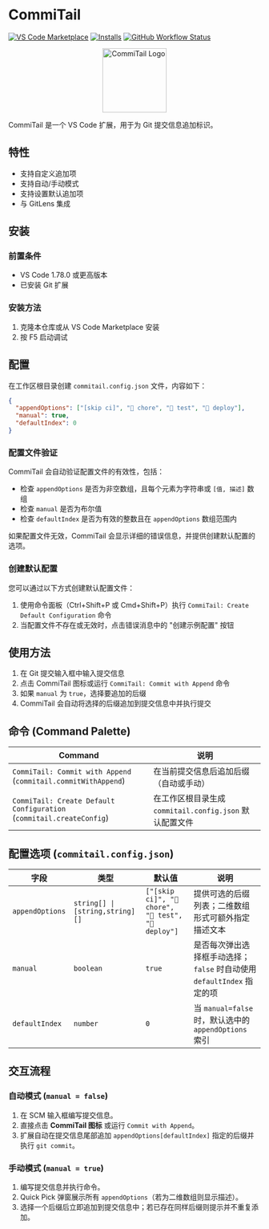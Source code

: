 
# CommiTail

[![VS Code Marketplace](https://img.shields.io/visual-studio-marketplace/v/hboot.commitail.svg?label=VS%20Marketplace)](https://marketplace.visualstudio.com/items?itemName=hboot.commitail)
[![Installs](https://img.shields.io/visual-studio-marketplace/i/hboot.commitail.svg)](https://marketplace.visualstudio.com/items?itemName=hboot.commitail)
[![GitHub Workflow Status](https://img.shields.io/github/actions/workflow/status/ngd-b/CommiTail/release.yml?label=build)](https://github.com/ngd-b/CommiTail/actions)

<p align="center">
  <img src="/icon.png" alt="CommiTail Logo" width="128" />
</p>

CommiTail 是一个 VS Code 扩展，用于为 Git 提交信息追加标识。

## 特性

- 支持自定义追加项
- 支持自动/手动模式
- 支持设置默认追加项
- 与 GitLens 集成

## 安装

### 前置条件

- VS Code 1.78.0 或更高版本
- 已安装 Git 扩展

### 安装方法

1. 克隆本仓库或从 VS Code Marketplace 安装
2. 按 F5 启动调试

## 配置

在工作区根目录创建 `commitail.config.json` 文件，内容如下：

```json
{
  "appendOptions": ["[skip ci]", "🔧 chore", "🧪 test", "🚀 deploy"],
  "manual": true,
  "defaultIndex": 0
}
```

### 配置文件验证

CommiTail 会自动验证配置文件的有效性，包括：

- 检查 `appendOptions` 是否为非空数组，且每个元素为字符串或 `[值, 描述]` 数组
- 检查 `manual` 是否为布尔值
- 检查 `defaultIndex` 是否为有效的整数且在 `appendOptions` 数组范围内

如果配置文件无效，CommiTail 会显示详细的错误信息，并提供创建默认配置的选项。

### 创建默认配置

您可以通过以下方式创建默认配置文件：

1. 使用命令面板（Ctrl+Shift+P 或 Cmd+Shift+P）执行 `CommiTail: Create Default Configuration` 命令
2. 当配置文件不存在或无效时，点击错误消息中的 "创建示例配置" 按钮

## 使用方法

1. 在 Git 提交输入框中输入提交信息
2. 点击 CommiTail 图标或运行 `CommiTail: Commit with Append` 命令
3. 如果 `manual` 为 `true`，选择要追加的后缀
4. CommiTail 会自动将选择的后缀追加到提交信息中并执行提交

## 命令 (Command Palette)

| Command | 说明 |
|---------|------|
| `CommiTail: Commit with Append` (`commitail.commitWithAppend`) | 在当前提交信息后追加后缀（自动或手动） |
| `CommiTail: Create Default Configuration` (`commitail.createConfig`) | 在工作区根目录生成 `commitail.config.json` 默认配置文件 |

## 配置选项 (`commitail.config.json`)

| 字段 | 类型 | 默认值 | 说明 |
|------|------|--------|------|
| `appendOptions` | `string[] \| [string,string][]` | `["[skip ci]", "🔧 chore", "🧪 test", "🚀 deploy"]` | 提供可选的后缀列表；二维数组形式可额外指定描述文本 |
| `manual` | `boolean` | `true` | 是否每次弹出选择框手动选择；`false` 时自动使用 `defaultIndex` 指定的项 |
| `defaultIndex` | `number` | `0` | 当 `manual=false` 时，默认选中的 `appendOptions` 索引 |

## 交互流程

### 自动模式 (`manual = false`)

1. 在 SCM 输入框编写提交信息。
2. 直接点击 **CommiTail 图标** 或运行 `Commit with Append`。
3. 扩展自动在提交信息尾部追加 `appendOptions[defaultIndex]` 指定的后缀并执行 `git commit`。

### 手动模式 (`manual = true`)

1. 编写提交信息并执行命令。
2. Quick Pick 弹窗展示所有 `appendOptions`（若为二维数组则显示描述）。
3. 选择一个后缀后立即追加到提交信息中；若已存在同样后缀则提示并不重复添加。
